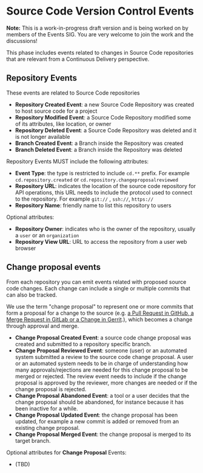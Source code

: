 # Source Code Version Control Events

__Note:__ This is a work-in-progress draft version and is being worked on by members of the Events SIG. You are very welcome to join the work and the discussions!

This phase includes events related to changes in Source Code repositories that are relevant from a Continuous Delivery perspective.

## Repository Events

These events are related to Source Code repositories
- **Repository Created Event**: a new Source Code Repository was created to host source code for a project
- **Repository Modified Event**: a Source Code Repository modified some of its attributes, like location, or owner
- **Repository Deleted Event**: a Source Code Repository was deleted and it is not longer available
- **Branch Created Event**: a Branch inside the Repository was created 
- **Branch Deleted Event**: a Branch inside the Repository was deleted



Repository Events MUST include the following attributes:
- **Event Type**: the type is restricted to include `cd.**` prefix. For example `cd.repository.created` or `cd.repository.changeproposalreviewed`
- **Repository URL**: indicates the location of the source code repository for API operations, this URL needs to include the protocol used to connect to the repository. For example `git://` , `ssh://`, `https://`
- **Repository Name**: friendly name to list this repository to users

Optional attributes: 
- **Repository Owner**: indicates who is the owner of the repository, usually a `user` or an `organization`
- **Repository View URL**: URL to access the repository from a user web browser

## Change proposal events

From each repository you can emit events related with proposed source code changes. Each change can include a single or multiple commits that can also be tracked.

We use the term "change proposal" to represent one or more commits that form a proposal for a change to the source (e.g. [a Pull Request in GitHub, a Merge Request in GitLab or a Change in Gerrit](https://github.com/cdfoundation/sig-interoperability/blob/master/docs/vocabulary.md#scm-tools-and-technologies).), which becomes a change through approval and merge.

- **Change Proposal Created Event**: a source code change proposal was created and submitted to a repository specific branch.
- **Change Proposal Reviewed Event**: someone (user) or an automated system submitted a review to the source code change proposal. A user or an automated system needs to be in charge of understanding how many approvals/rejections are needed for this change proposal to be merged or rejected. The review event needs to include if the change proposal is approved by the reviewer, more changes are needed or if the change proposal is rejected.
- **Change Proposal Abandoned Event**: a tool or a user decides that the change proposal should be abandoned, for instance because it has been inactive for a while.
- **Change Proposal Updated Event**: the change proposal has been updated, for example a new commit is added or removed from an existing change proposal.
- **Change Proposal Merged Event**: the change proposal is merged to its target branch.


Optional attributes for **Change Proposal** Events: 
- (TBD)
